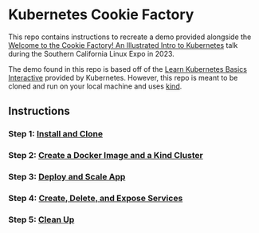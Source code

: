 # Kubernetes Cookie Factory
This repo contains instructions to recreate a demo provided alongside the [Welcome to the Cookie Factory! An Illustrated Intro to Kubernetes](https://www.socallinuxexpo.org/scale/20x/presentations/welcome-cookie-factory-illustrated-intro-kubernetes) talk during the Southern California Linux Expo in 2023.

The demo found in this repo is based off of the [Learn Kubernetes Basics Interactive](https://kubernetes.io/docs/tutorials/kubernetes-basics/) provided by Kubernetes. However, this repo is meant to be cloned and run on your local machine and uses [kind](https://kind.sigs.k8s.io/).

## Instructions
### Step 1: [Install and Clone](./Instructions/Step1_Install.md)
### Step 2: [Create a Docker Image and a Kind Cluster](./Instructions/Step2_Create.md)
### Step 3: [Deploy and Scale App](./Instructions/Step3_Deploy.md)
### Step 4: [Create, Delete, and Expose Services](./Instructions/Step5_Services.md)
### Step 5: [Clean Up](./Instructions/Step5_Clean.md)